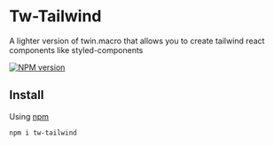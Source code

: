 # Tw-Tailwind

A lighter version of twin.macro that allows you to create tailwind react components like styled-components

[![NPM version][npm-image]][npm-url]

[npm-image]: http://img.shields.io/npm/v/tailwind-styled-components.svg?style=flat-square
[npm-url]: https://www.npmjs.com/package/tw-tailwind

## Install

Using [npm](http://npmjs.org/package/tailwind-styled-components)

```bash
npm i tw-tailwind
```

